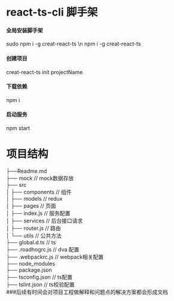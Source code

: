 # react-ts-cli 脚手架

#### 全局安装脚手架

sudo npm i -g creat-react-ts \n
npm i -g creat-react-ts

#### 创建项目

creat-react-ts init projectName

#### 下载依赖
npm i

#### 启动服务
npm start

# 项目结构

├──Readme.md                   
├── mock                // mock数据存放        
├── src                         
│   ├── components      // 组件     
│   ├── models       // redux  
│   ├── pages   // 页面   
│   ├── index.js    // 服务配置   
│   ├── services    // 后台接口请求   
│   ├── router.js   // 路由   
│   └── utils   // 公共方法  
├── global.d.ts     // ts  
├── .roadhogrc.js   // dva 配置  
├── .webpackrc.js   // webpack相关配置  
├── node_modules    
├── package.json    
├── tsconfig.json       // ts配置   
├── tslint.json       // ts校验配置     
###后续有时间会对项目工程做解释和问题点的解决方案都会形成文档

